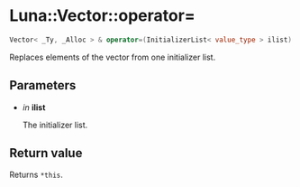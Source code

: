 # Luna::Vector::operator=

```c++
Vector< _Ty, _Alloc > & operator=(InitializerList< value_type > ilist)
```

Replaces elements of the vector from one initializer list. 



## Parameters
* *in* **ilist**

    The initializer list. 

## Return value
Returns `*this`. 

